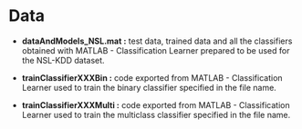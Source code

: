# Data

- **dataAndModels_NSL.mat :** test data, trained data and all the classifiers obtained with MATLAB - Classification Learner prepared to be used for the NSL-KDD dataset.


- **trainClassifierXXXBin :** code exported from MATLAB - Classification Learner used to train the binary classifier specified in the file name.

- **trainClassifierXXXMulti :** code exported from MATLAB - Classification Learner used to train the multiclass classifier specified in the file name.
